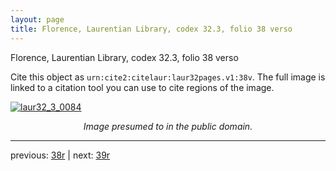 ```yaml
---
layout: page
title: Florence, Laurentian Library, codex 32.3, folio 38 verso
---
```


Florence, Laurentian Library, codex 32.3, folio 38 verso

Cite this object as `urn:cite2:citelaur:laur32pages.v1:38v`.  The full image is linked to a citation tool you can use to cite regions of the image.

[![laur32_3_0084](http://www.homermultitext.org/iipsrv?IIIF=/project/homer/pyramidal/deepzoom/citelaur/laur32imgs/v1/laur32_3_0084.tif/full/800,/0/default.jpg)](http://www.homermultitext.org/ict2/?urn=urn:cite2:citelaur:laur32imgs.v1:laur32_3_0084) 

<p style="text-align: center; font-style: italic;">Image presumed to in the public domain.</p>

---

previous: [38r](../38r/) | next: [39r](../39r/)